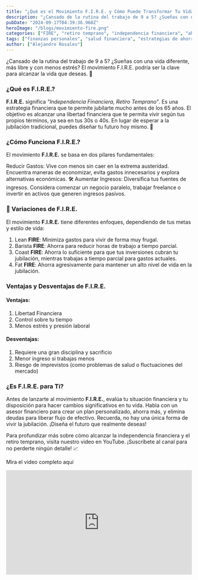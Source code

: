 ```yaml
---
title: "¿Qué es el Movimiento F.I.R.E. y Cómo Puede Transformar Tu Vida?"
description: "¿Cansado de la rutina del trabajo de 9 a 5? ¿Sueñas con una vida diferente, más libre y con menos estrés? El movimiento F.I.R.E. podría ser la clave para alcanzar la vida que deseas. 🌟"
pubDate: "2024-09-17T04:39:36.968Z"
heroImage: "/blogs/movimiento-fire.png"
categories: ["FIRE", "retiro temprano", "independencia financiera", "ahorro", "jubilación", "estrategias financieras", "finanzas personales", "libertad financiera", "plan financiero", "estilo de vida", "jubilación anticipada", "ahorro inteligente", "vida plena", "planificación financiera"]
tags: ["finanzas personales", "salud financiera", "estrategias de ahorro", "ingresos recurrentes", "fire"]
author: ["Alejandro Rosales"]
---
```


¿Cansado de la rutina del trabajo de 9 a 5? ¿Sueñas con una vida diferente, más libre y con menos estrés? El movimiento F.I.R.E. podría ser la clave para alcanzar la vida que deseas. 🌟

### ¿Qué es F.I.R.E.?<br>
**F.I.R.E.** significa *"Independencia Financiera, Retiro Temprano"*. Es una estrategia financiera que te permite jubilarte mucho antes de los 65 años. El objetivo es alcanzar una libertad financiera que te permita vivir según tus propios términos, ya sea en tus 30s o 40s. En lugar de esperar a la jubilación tradicional, puedes diseñar tu futuro hoy mismo. 🚀

### ¿Cómo Funciona F.I.R.E.?<br>
El movimiento **F.I.R.E.** se basa en dos pilares fundamentales:

Reducir Gastos: Vive con menos sin caer en la extrema austeridad. Encuentra maneras de economizar, evita gastos innecesarios y explora alternativas económicas. 🛠️
Aumentar Ingresos: Diversifica tus fuentes de ingresos. Considera comenzar un negocio paralelo, trabajar freelance o invertir en activos que generen ingresos pasivos.

### 💼 Variaciones de F.I.R.E.
El movimiento **F.I.R.E.** tiene diferentes enfoques, dependiendo de tus metas y estilo de vida:

1. Lean **FIRE**: Minimiza gastos para vivir de forma muy frugal.
2. Barista **FIRE**: Ahorra para reducir horas de trabajo a tiempo parcial.
3. Coast **FIRE**: Ahorra lo suficiente para que tus inversiones cubran tu jubilación, mientras trabajas a tiempo parcial para gastos actuales.
4. Fat **FIRE**: Ahorra agresivamente para mantener un alto nivel de vida en la jubilación.

### Ventajas y Desventajas de F.I.R.E.

#### Ventajas:

1. Libertad Financiera
2. Control sobre tu tiempo
3. Menos estrés y presión laboral

#### Desventajas:

1. Requiere una gran disciplina y sacrificio
2. Menor ingreso si trabajas menos
3. Riesgo de imprevistos (como problemas de salud o fluctuaciones del mercado)

### ¿Es F.I.R.E. para Ti?
Antes de lanzarte al movimiento **F.I.R.E.**, evalúa tu situación financiera y tu disposición para hacer cambios significativos en tu vida. Habla con un asesor financiero para crear un plan personalizado, ahorra más, y elimina deudas para liberar flujo de efectivo. Recuerda, no hay una única forma de vivir la jubilación. ¡Diseña el futuro que realmente deseas!

Para profundizar más sobre cómo alcanzar la independencia financiera y el retiro temprano, visita nuestro video en YouTube. ¡Suscríbete al canal para no perderte ningún detalle! 📈

Mira el video completo aquí

<div class="iframe-container" style="position: relative; width: 100%; height: 0; padding-bottom: 56.25%; overflow: hidden;">
  <iframe width="560" height="315" src="https://www.youtube.com/embed/5NCFVff8RHw?si=1DW1EEHoT6c5sRXD" title="YouTube video player" frameborder="0" allow="accelerometer; autoplay; clipboard-write; encrypted-media; gyroscope; picture-in-picture; web-share" allowfullscreen style="position: absolute; top: 0; left: 0; width: 100%; height: 100%; border: none;"></iframe>
</div>
